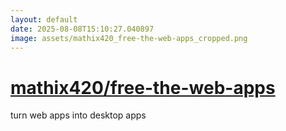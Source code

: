 ```yaml
---
layout: default
date: 2025-08-08T15:10:27.040897
image: assets/mathix420_free-the-web-apps_cropped.png
---
```


# [mathix420/free-the-web-apps](https://github.com/mathix420/free-the-web-apps)

turn web apps into desktop apps
